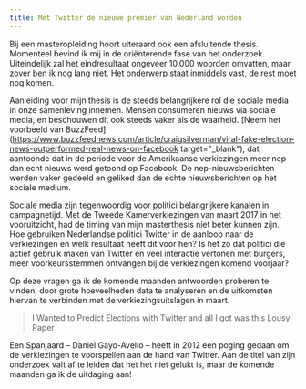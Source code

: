 ```yaml
---
title: Met Twitter de nieuwe premier van Nederland worden 
---
```


Bij een masteropleiding hoort uiteraard ook een afsluitende thesis. Momenteel bevind ik mij in de oriënterende fase van het onderzoek. Uiteindelijk zal het eindresultaat ongeveer 10.000 woorden omvatten, maar zover ben ik nog lang niet. Het onderwerp staat inmiddels vast, de rest moet nog komen.  

Aanleiding voor mijn thesis is de steeds belangrijkere rol die sociale media in onze samenleving innemen. Mensen consumeren nieuws via sociale media, en beschouwen dit ook steeds vaker als de waarheid. [Neem het voorbeeld van BuzzFeed](https://www.buzzfeednews.com/article/craigsilverman/viral-fake-election-news-outperformed-real-news-on-facebook target="_blank"), dat aantoonde dat in de periode voor de Amerikaanse verkiezingen meer nep dan echt nieuws werd getoond op Facebook. De nep-nieuwsberichten werden vaker gedeeld en geliked dan de echte nieuwsberichten op het sociale medium.  

Sociale media zijn tegenwoordig voor politici belangrijkere kanalen in campagnetijd. Met de Tweede Kamerverkiezingen van maart 2017 in het vooruitzicht, had de timing van mijn masterthesis niet beter kunnen zijn. Hoe gebruiken Nederlandse politici Twitter in de aanloop naar de verkiezingen en welk resultaat heeft dit voor hen? Is het zo dat politici die actief gebruik maken van Twitter en veel interactie vertonen met burgers, meer voorkeursstemmen ontvangen bij de verkiezingen komend voorjaar?  

Op deze vragen ga ik de komende maanden antwoorden proberen te vinden, door grote hoeveelheden data te analyseren en de uitkomsten hiervan te verbinden met de verkiezingsuitslagen in maart.

> I Wanted to Predict Elections with Twitter and all I got was this Lousy Paper

Een Spanjaard – Daniel Gayo-Avello – heeft in 2012 een poging gedaan om de verkiezingen te voorspellen aan de hand van Twitter. Aan de titel van zijn onderzoek valt af te leiden dat het het niet gelukt is, maar de komende maanden ga ik de uitdaging aan!
